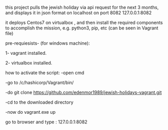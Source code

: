 this project pulls the jewish holiday via api request for the next 3 months, and displays it in json format on localhost on port 8082 127.0.0.1:8082


it deploys Centos7 on virtualbox , and then install the required components to accomplish the mission, e.g. python3, pip, etc (can be seen in Vagrant file)

pre-requiesists- (for windows machine):

1- vagrant installed. 

2- virtualbox installed. 

how to activate the script:
-open cmd 

-go to /c/hashicorp/Vagrant/bin/

-do git clone https://github.com/edenmor1989/jewish-holidays-vagrant.git

-cd to the downloaded directory

-now do vagrant.exe up

go to browser and type : 127.0.0.1:8082
